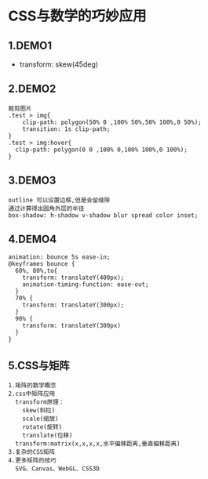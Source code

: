 # CSS与数学的巧妙应用

## 1.DEMO1  
- transform: skew(45deg)

## 2.DEMO2
    裁剪图片
    .test > img{
	    clip-path: polygon(50% 0 ,100% 50%,50% 100%,0 50%);
	    transition: 1s clip-path;
    }
    .test > img:hover{
      clip-path: polygon(0 0 ,100% 0,100% 100%,0 100%);
    }

## 3.DEMO3  
    outline 可以设置边框,但是会留缝隙
    通过计算得出圆角外层的半径
    box-shadow: h-shadow v-shadow blur spread color inset;

## 4.DEMO4  
    animation: bounce 5s ease-in;
    @keyframes bounce {
      60%, 80%,to{
        transform: translateY(400px);
        animation-timing-function: ease-out; 
      }
      70% {
        transform: translateY(300px);
      }
      90% {
        transform: translateY(300px)
      }
    }

## 5.CSS与矩阵
    1.矩阵的数学概念
    2.css中矩阵应用
      transform原理：
        skew(斜拉)
        scale(缩放)
        rotate(旋转)
        translate(位移)
      transform:matrix(x,x,x,x,水平偏移距离,垂直偏移距离)
    3.复杂的CSS矩阵
    4.更多矩阵的技巧
      SVG、Canvas、WebGL、CSS3D